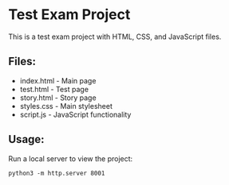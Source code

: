 # Test Exam Project

This is a test exam project with HTML, CSS, and JavaScript files.

## Files:
- index.html - Main page
- test.html - Test page
- story.html - Story page
- styles.css - Main stylesheet
- script.js - JavaScript functionality

## Usage:
Run a local server to view the project:
```
python3 -m http.server 8001
``` 